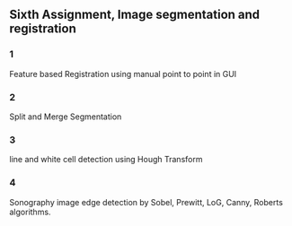 ## Sixth Assignment, Image segmentation and registration
### 1
Feature based Registration using manual point to point in GUI

### 2
Split and Merge Segmentation 

### 3
line and white cell detection using Hough Transform

### 4
Sonography image edge detection by Sobel, Prewitt, LoG, Canny, Roberts algorithms.
